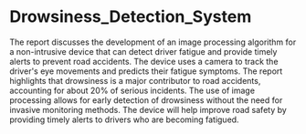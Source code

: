 # Drowsiness_Detection_System
The report discusses the development of an image processing algorithm for a non-intrusive device that can detect driver fatigue and provide timely alerts to prevent road accidents. The device uses a camera to track the driver's eye movements and predicts their fatigue symptoms. The report highlights that drowsiness is a major contributor to road accidents, accounting for about 20% of serious incidents. The use of image processing allows for early detection of drowsiness without the need for invasive monitoring methods. The device will help improve road safety by providing timely alerts to drivers who are becoming fatigued.
